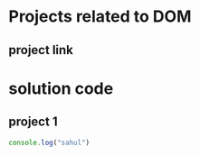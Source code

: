 # Projects related to DOM

## project link


# solution code

## project 1

```JavaScript
console.log("sahul")
```


